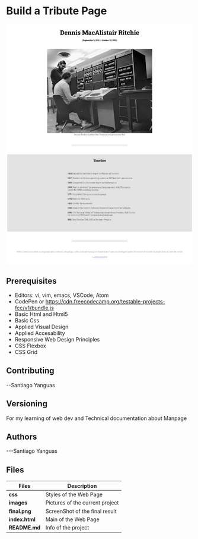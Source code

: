 # Build a Tribute Page

![Dennis Ritchie](final.png)

## Prerequisites

- Editors: vi, vim, emacs, VSCode, Atom
- CodePen or https://cdn.freecodecamp.org/testable-projects-fcc/v1/bundle.js
- Basic Html and Html5
- Basic Css
- Applied Visual Design
- Applied Accesability
- Responsive Web Design Principles
- CSS Flexbox
- CSS Grid

## Contributing

--Santiago Yanguas

## Versioning

For my learning of web dev and Technical documentation about Manpage

## Authors

---Santiago Yanguas

## Files

| Files          | Description                     |
| -------------- | ------------------------------- |
| **css**        | Styles of the Web Page          |
| **images**     | Pictures of the current project |
| **final.png**  | ScreenShot of the final result  |
| **index.html** | Main of the Web Page            |
| **README.md**  | Info of the project             |
